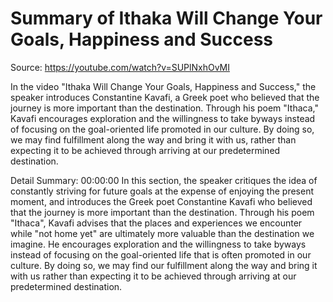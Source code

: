# Summary of Ithaka Will Change Your Goals, Happiness and Success

Source: https://youtube.com/watch?v=SUPlNxhOvMI

In the video "Ithaka Will Change Your Goals, Happiness and Success," the speaker introduces Constantine Kavafi, a Greek poet who believed that the journey is more important than the destination. Through his poem "Ithaca," Kavafi encourages exploration and the willingness to take byways instead of focusing on the goal-oriented life promoted in our culture. By doing so, we may find fulfillment along the way and bring it with us, rather than expecting it to be achieved through arriving at our predetermined destination.

Detail Summary: 
00:00:00
In this section, the speaker critiques the idea of constantly striving for future goals at the expense of enjoying the present moment, and introduces the Greek poet Constantine Kavafi who believed that the journey is more important than the destination. Through his poem "Ithaca", Kavafi advises that the places and experiences we encounter while "not home yet" are ultimately more valuable than the destination we imagine. He encourages exploration and the willingness to take byways instead of focusing on the goal-oriented life that is often promoted in our culture. By doing so, we may find our fulfillment along the way and bring it with us rather than expecting it to be achieved through arriving at our predetermined destination.


